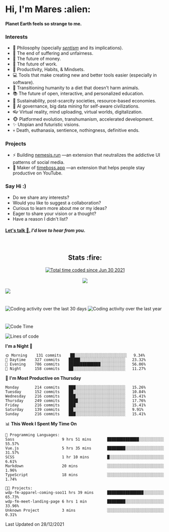 <h1>Hi, I'm Mares :alien:</h1>

#### Planet Earth feels so strange to me.

### **Interests**

- 🌊 Philosophy (specially [_sentism_][sentismmedium] and its implications).
- 🎯 The end of suffering and unfairness.
- 💸 The future of money.
- 💼 The future of work.
- 🧠 Productivity, Habits, & Mindsets.
- 💻 Tools that make creating new and better tools easier (especially in software).
- 🥗 Transitioning humanity to a diet that doesn't harm animals.
- 📚 The future of open, interactive, and personalized education.
- 🌱 Sustainability, post-scarcity societies, resource-based economies.
- 🤖 AI governance, big data mining for self-aware civilizations.
- 👓 Virtual reality, mind uploading, virtual worlds, digitalization.
- 🐵 Platformed evolution, transhumanism, accelerated development.
- ✨ Utopian and futuristic visions.
- 💀 Death, euthanasia, sentience, nothingness, definitive ends.


### **Projects**

- ⚡ Building [nemesis.run](https://nemesis.run) —an extension that neutralizes the addictive UI patterns of social media.
- 💎 Maker of [timeboss.app](https://timeboss.app) —an extension that helps people stay productive on YouTube.


### **Say Hi :)**

- Do we share any interests?
- Would you like to suggest a collaboration?
- Curious to learn more about me or my ideas?
- Eager to share your vision or a thought?
- Have a reason I didn't list?

#### [Let's talk :wave:.](mailto:mareszhar@gmail.com) _I'd love to hear from you_.

[sentismmedium]: https://medium.com/@mareszhar/born-a-prisoner-a-reflection-about-life-its-struggles-and-a-plan-to-escape-d8566ce9b026

<br>

<h2 align="center">Stats :fire:</h2>

<div align="center">
  <a href="https://wakatime.com/@cfdc0e0d-4860-4b62-9ff0-cb659185525e">
    <img src="https://wakatime.com/badge/user/cfdc0e0d-4860-4b62-9ff0-cb659185525e.svg" alt="Total time coded since Jun 30 2021" />
  </a>
</div>

<br>

<div align="center">
  <img src="https://github-readme-streak-stats.herokuapp.com?user=mareszhar&theme=black-ice&hide_border=true&stroke=FFFFFF15&ring=DF8FFE&fire=DF8FFE&currStreakLabel=DF8FFE&background=1A232A&currStreakNum=86FFAB&dates=B1AAB3FF">
</div>

<!-- Add or remove this: &dates=B1AAB3FF at the end of the streak stats URL if they get bugged and aren't updating -->

<br>

<img src="https://activity-graph.herokuapp.com/graph?username=mareszhar&theme=nord&bg_color=00000000&color=979797&line=DF8FFE&point=00000000&area=true&hide_border=true">

<br>

<h1></h1>

<img src="https://wakatime.com/share/@mares/5df0ff02-9c79-41b4-b540-51dc9c65a57b.svg" alt="Coding activity over the last 30 days" />
<img src="https://wakatime.com/share/@mares/ea89ba71-f374-40af-930c-e0655909fe37.svg" alt="Coding activity over the last year" />

<h1></h1>

<!--START_SECTION:waka-->
![Code Time](http://img.shields.io/badge/Code%20Time-403%20hrs-blue)

![Lines of code](https://img.shields.io/badge/From%20Hello%20World%20I%27ve%20Written-124%20Thousand%20lines%20of%20code-blue)

**I'm a Night 🦉** 

```text
🌞 Morning    131 commits    ██░░░░░░░░░░░░░░░░░░░░░░░   9.34% 
🌆 Daytime    327 commits    █████░░░░░░░░░░░░░░░░░░░░   23.32% 
🌃 Evening    786 commits    ██████████████░░░░░░░░░░░   56.06% 
🌙 Night      158 commits    ██░░░░░░░░░░░░░░░░░░░░░░░   11.27%

```
📅 **I'm Most Productive on Thursday** 

```text
Monday       214 commits    ███░░░░░░░░░░░░░░░░░░░░░░   15.26% 
Tuesday      152 commits    ██░░░░░░░░░░░░░░░░░░░░░░░   10.84% 
Wednesday    216 commits    ███░░░░░░░░░░░░░░░░░░░░░░   15.41% 
Thursday     249 commits    ████░░░░░░░░░░░░░░░░░░░░░   17.76% 
Friday       216 commits    ███░░░░░░░░░░░░░░░░░░░░░░   15.41% 
Saturday     139 commits    ██░░░░░░░░░░░░░░░░░░░░░░░   9.91% 
Sunday       216 commits    ███░░░░░░░░░░░░░░░░░░░░░░   15.41%

```


📊 **This Week I Spent My Time On** 

```text
💬 Programming Languages: 
Sass                     9 hrs 51 mins       ██████████████░░░░░░░░░░░   55.57% 
Vue.js                   5 hrs 35 mins       ████████░░░░░░░░░░░░░░░░░   31.57% 
SCSS                     1 hr 10 mins        █░░░░░░░░░░░░░░░░░░░░░░░░   6.61% 
Markdown                 20 mins             ░░░░░░░░░░░░░░░░░░░░░░░░░   1.96% 
TypeScript               18 mins             ░░░░░░░░░░░░░░░░░░░░░░░░░   1.74%

🐱‍💻 Projects: 
wdp-fm-apparel-coming-soo11 hrs 39 mins      ████████████████░░░░░░░░░   65.73% 
wdp-fm-meet-landing-page 6 hrs 1 min         ████████░░░░░░░░░░░░░░░░░   33.96% 
Unknown Project          3 mins              ░░░░░░░░░░░░░░░░░░░░░░░░░   0.31%

```


 Last Updated on 28/12/2021
<!--END_SECTION:waka-->
